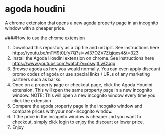 # agoda houdini
A chrome extension that opens a new agoda property page in an incognito window with a cheaper price.

####How to use the chrome extension

1. Download this repository as a zip file and unzip it. See instructions here https://youtu.be/mTM9t0Lfy7Q?si=wl37OZV7Ziqjqxs4&t=323
2. Install the Agoda Houdini extension on chrome. See instructions here https://www.youtube.com/watch?v=oswjtLwCUqg
3. Browse agoda as how you would normally. You can even apply discount promo codes of agoda or use special links / URLs of any marketing partners such as banks.
4. Once on a property page or checkout page, click the Agoda Houdini extension. This will open the same property page in a new incognito window. NOTE: This will open a new incognito window every time you click the extension
5. Compare the agoda property page in the incognito window and compare prices with your non-incognito window.
6. If the price in the incognito window is cheaper and you want to checkout, simply click login to enjoy the discount or lower price.
7. Enjoy 

